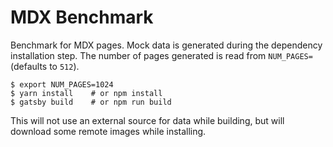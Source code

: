# MDX Benchmark

Benchmark for MDX pages.
Mock data is generated during the dependency installation step.
The number of pages generated is read from `NUM_PAGES=` (defaults to `512`).

```
$ export NUM_PAGES=1024
$ yarn install    # or npm install
$ gatsby build    # or npm run build
```

This will not use an external source for data while building, but will download some remote images while installing.
